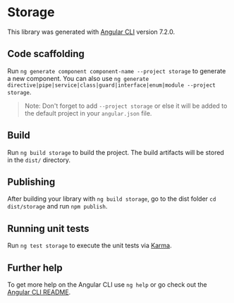 # Storage

This library was generated with [Angular CLI](https://github.com/angular/angular-cli) version 7.2.0.

## Code scaffolding

Run `ng generate component component-name --project storage` to generate a new component. You can also use `ng generate directive|pipe|service|class|guard|interface|enum|module --project storage`.
> Note: Don't forget to add `--project storage` or else it will be added to the default project in your `angular.json` file. 

## Build

Run `ng build storage` to build the project. The build artifacts will be stored in the `dist/` directory.

## Publishing

After building your library with `ng build storage`, go to the dist folder `cd dist/storage` and run `npm publish`.

## Running unit tests

Run `ng test storage` to execute the unit tests via [Karma](https://karma-runner.github.io).

## Further help

To get more help on the Angular CLI use `ng help` or go check out the [Angular CLI README](https://github.com/angular/angular-cli/blob/master/README.md).
